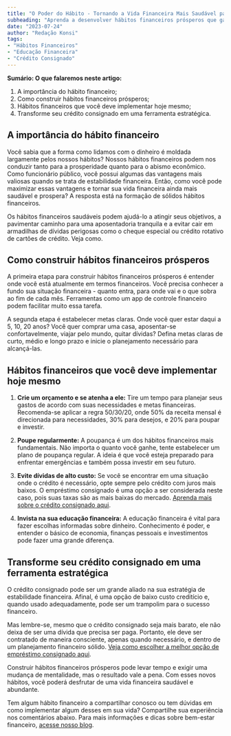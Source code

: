 ```yaml
---
title: "O Poder do Hábito - Tornando a Vida Financeira Mais Saudável para Servidores Públicos"
subheading: "Aprenda a desenvolver hábitos financeiros prósperos que garantirão uma vida financeira estável e abundante."
date: "2023-07-24"
author: "Redação Konsi"
tags:
- "Hábitos Financeiros"
- "Educação Financeira"
- "Crédito Consignado"
---
```


**Sumário: O que falaremos neste artigo:**  
1. A importância do hábito financeiro;  
2. Como construir hábitos financeiros prósperos;  
3. Hábitos financeiros que você deve implementar hoje mesmo;  
4. Transforme seu crédito consignado em uma ferramenta estratégica.

## A importância do hábito financeiro

Você sabia que a forma como lidamos com o dinheiro é moldada largamente pelos nossos hábitos? Nossos hábitos financeiros podem nos conduzir tanto para a prosperidade quanto para o abismo econômico. Como funcionário público, você possui algumas das vantagens mais valiosas quando se trata de estabilidade financeira. Então, como você pode maximizar essas vantagens e tornar sua vida financeira ainda mais saudável e prospera? A resposta está na formação de sólidos hábitos financeiros.

Os hábitos financeiros saudáveis podem ajudá-lo a atingir seus objetivos, a pavimentar caminho para uma aposentadoria tranquila e a evitar cair em armadilhas de dívidas perigosas como o cheque especial ou crédito rotativo de cartões de crédito. Veja como.

## Como construir hábitos financeiros prósperos

A primeira etapa para construir hábitos financeiros prósperos é entender onde você está atualmente em termos financeiros. Você precisa conhecer a fundo sua situação financeira - quanto entra, para onde vai e o que sobra ao fim de cada mês. Ferramentas como um app de controle financeiro podem facilitar muito essa tarefa.

A segunda etapa é estabelecer metas claras. Onde você quer estar daqui a 5, 10, 20 anos? Você quer comprar uma casa, aposentar-se confortavelmente, viajar pelo mundo, quitar dívidas? Defina metas claras de curto, médio e longo prazo e inicie o planejamento necessário para alcançá-las.

## Hábitos financeiros que você deve implementar hoje mesmo

1. **Crie um orçamento e se atenha a ele:** Tire um tempo para planejar seus gastos de acordo com suas necessidades e metas financeiras. Recomenda-se aplicar a regra 50/30/20, onde 50% da receita mensal é direcionada para necessidades, 30% para desejos, e 20% para poupar e investir. 

2. **Poupe regularmente:** A poupança é um dos hábitos financeiros mais fundamentais. Não importa o quanto você ganhe, tente estabelecer um plano de poupança regular. A ideia é que você esteja preparado para enfrentar emergências e também possa investir em seu futuro.

3. **Evite dívidas de alto custo:** Se você se encontrar em uma situação onde o crédito é necessário, opte sempre pelo crédito com juros mais baixos. O empréstimo consignado é uma opção a ser considerada neste caso, pois suas taxas são as mais baixas do mercado. [Aprenda mais sobre o crédito consignado aqui](https://konsi.com.br/postagens/crdito-consignado-como-utiliz-lo-para-melhorar-sua-vida-financeira).

4. **Invista na sua educação financeira:** A educação financeira é vital para fazer escolhas informadas sobre dinheiro. Conhecimento é poder, e entender o básico de economia, finanças pessoais e investimentos pode fazer uma grande diferença.

## Transforme seu crédito consignado em uma ferramenta estratégica

O crédito consignado pode ser um grande aliado na sua estratégia de estabilidade financeira. Afinal, é uma opção de baixo custo creditício e, quando usado adequadamente, pode ser um trampolim para o sucesso financeiro.

Mas lembre-se, mesmo que o crédito consignado seja mais barato, ele não deixa de ser uma dívida que precisa ser paga. Portanto, ele deve ser contratado de maneira consciente, apenas quando necessário, e dentro de um planejamento financeiro sólido. [Veja como escolher a melhor opção de empréstimo consignado aqui](https://konsi.com.br/postagens/crdito-consignado-como-escolher-o-melhor-banco-e-evitar-problemas-futuros).

Construir hábitos financeiros prósperos pode levar tempo e exigir uma mudança de mentalidade, mas o resultado vale a pena. Com esses novos hábitos, você poderá desfrutar de uma vida financeira saudável e abundante.

Tem algum hábito financeiro a compartilhar conosco ou tem dúvidas em como implementar algum desses em sua vida? Compartilhe sua experiência nos comentários abaixo.
Para mais informações e dicas sobre bem-estar financeiro, [acesse nosso blog](https://konsi.com.br/blog).
